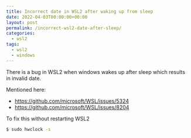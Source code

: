 ```yaml
---
title: Incorrect date in WSL2 after waking up from sleep
date: 2022-04-03T00:00:00+00:00
layout: post
permalink: /incorrect-wsl2-date-after-sleep/
categories:
  - wsl2
tags:
  - wsl2
  - windows
---
```


There is a bug in WSL2 when windows wakes up after sleep which results in invalid date. 

Mentioned here:
* https://github.com/microsoft/WSL/issues/5324
* https://github.com/microsoft/WSL/issues/8204

To fix this without restarting WSL2
```sh
$ sudo hwclock -s
```

